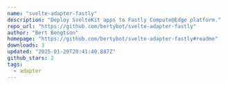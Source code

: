 ```yaml
---
name: "svelte-adapter-fastly"
description: "Deploy SvelteKit apps to Fastly Compute@Edge platform."
repo_url: "https://github.com/bertybot/svelte-adapter-fastly"
author: "Bert Bengtson"
homepage: "https://github.com/bertybot/svelte-adapter-fastly#readme"
downloads: 3
updated: "2025-01-29T20:41:40.887Z"
github_stars: 2
tags: 
  - adapter
---
```

